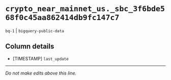 # `crypto_near_mainnet_us._sbc_3f6bde568f0c45aa862414db9fc147c7`
`bq-1` | `bigquery-public-data`

## Column details
* [TIMESTAMP] `last_update`

-------------------------------------------------------------------------------
*Do not make edits above this line.*
